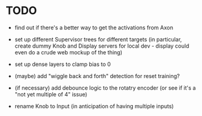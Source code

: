 # TODO

- find out if there's a better way to get the activations from Axon

- set up different Supervisor trees for different targets (in particular, create
  dummy Knob and Display servers for local dev - display could even do a crude
  web mockup of the thing)

- set up dense layers to clamp bias to 0

- (maybe) add "wiggle back and forth" detection for reset training?

- (if necessary) add debounce logic to the rotatry encoder (or see if it's a
  "not yet multiple of 4" issue)

- rename Knob to Input (in anticipation of having multiple inputs)
